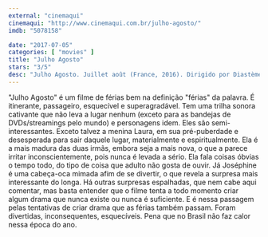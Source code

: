 ```yaml
---
external: "cinemaqui"
cinemaqui: "http://www.cinemaqui.com.br/julho-agosto/"
imdb: "5078158"

date: "2017-07-05"
categories: [ "movies" ]
title: "Julho Agosto"
stars: "3/5"
desc: "Julho Agosto. Juillet août (France, 2016). Dirigido por Diastème. Escrito por Diastème, Camille Pouzol. Com Luna Lou (Laura), Pascale Arbillot (Anne Bruant), Alma Jodorowsky (Joséphine), Patrick Chesnais (Michel Lanoy), Thierry Godard (Franck), Jérémie Laheurte (Romain), Lou Chauvain (Moon), Ali Marhyar (Chérif), Délia Espinat-Dief (Gwen)."
---
```

"Julho Agosto" é um filme de férias bem na definição "férias" da palavra. É itinerante, passageiro, esquecível e superagradável. Tem uma trilha sonora cativante que não leva a lugar nenhum (exceto para as bandejas de DVDs/streamings pelo mundo) e personagens idem. Eles são semi-interessantes. Exceto talvez a menina Laura, em sua pré-puberdade e desesperada para sair daquele lugar, materialmente e espiritualmente. Ela é a mais madura das duas irmãs, embora seja a mais nova, o que a parece irritar inconscientemente, pois nunca é levada a sério. Ela fala coisas óbvias o tempo todo, do tipo de coisa que adulto não gosta de ouvir. Já Joséphine é uma cabeça-oca mimada afim de se divertir, o que revela a surpresa mais interessante do longa. Há outras surpresas espalhadas, que nem cabe aqui comentar, mas basta entender que o filme tenta a todo momento criar algum drama que nunca existe ou nunca é suficiente. E é nessa passagem pelas tentativas de criar drama que as férias também passam. Foram divertidas, inconsequentes, esquecíveis. Pena que no Brasil não faz calor nessa época do ano.

